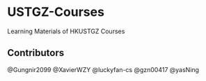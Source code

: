 # USTGZ-Courses
Learning Materials of HKUSTGZ Courses

## Contributors
@Gungnir2099
@XavierWZY
@luckyfan-cs
@gzn00417
@yasNing
